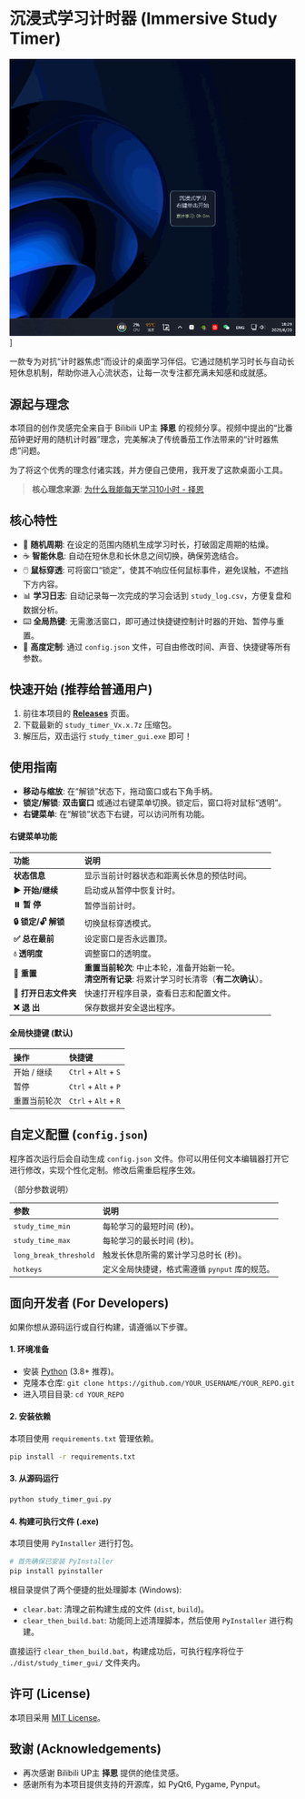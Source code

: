 # 沉浸式学习计时器 (Immersive Study Timer)

![screenshot](./document/anim.gif)]

一款专为对抗“计时器焦虑”而设计的桌面学习伴侣。它通过随机学习时长与自动长短休息机制，帮助你进入心流状态，让每一次专注都充满未知感和成就感。

## 源起与理念

本项目的创作灵感完全来自于 Bilibili UP主 **择恩** 的视频分享。视频中提出的“比番茄钟更好用的随机计时器”理念，完美解决了传统番茄工作法带来的“计时器焦虑”问题。

为了将这个优秀的理念付诸实践，并方便自己使用，我开发了这款桌面小工具。

> **核心理念来源**: [为什么我能每天学习10小时 - 择恩](https://www.bilibili.com/video/BV1naLozQEBq/?spm_id_from=333.1391.0.0&vd_source=ba468568caebc92479698e83c28be8b0)

## 核心特性

*   🎲 **随机周期**: 在设定的范围内随机生成学习时长，打破固定周期的枯燥。
*   ☕️ **智能休息**: 自动在短休息和长休息之间切换，确保劳逸结合。
*   🖱️ **鼠标穿透**: 可将窗口“锁定”，使其不响应任何鼠标事件，避免误触，不遮挡下方内容。
*   📊 **学习日志**: 自动记录每一次完成的学习会话到 `study_log.csv`，方便复盘和数据分析。
*   ⌨️ **全局热键**: 无需激活窗口，即可通过快捷键控制计时器的开始、暂停与重置。
*   🎨 **高度定制**: 通过 `config.json` 文件，可自由修改时间、声音、快捷键等所有参数。

## 快速开始 (推荐给普通用户)

1.  前往本项目的 [**Releases**](https://github.com/Yogioo/StudyTimer/releases) 页面。
2.  下载最新的 `study_timer_Vx.x.7z` 压缩包。
3.  解压后，双击运行 `study_timer_gui.exe` 即可！

## 使用指南

*   **移动与缩放**: 在“解锁”状态下，拖动窗口或右下角手柄。
*   **锁定/解锁**: **双击窗口** 或通过右键菜单切换。锁定后，窗口将对鼠标“透明”。
*   **右键菜单**: 在“解锁”状态下右键，可以访问所有功能。

#### 右键菜单功能

| 功能 | 说明 |
| :--- | :--- |
| **状态信息** | 显示当前计时器状态和距离长休息的预估时间。 |
| **▶️ 开始/继续** | 启动或从暂停中恢复计时。 |
| **⏸️ 暂 停** | 暂停当前计时。 |
| **🔒 锁定/🔓 解锁** | 切换鼠标穿透模式。 |
| **✅ 总在最前** | 设定窗口是否永远置顶。 |
| **💧 透明度** | 调整窗口的透明度。 |
| **🔄 重置** | **重置当前轮次**: 中止本轮，准备开始新一轮。<br>**清空所有记录**: 将累计学习时长清零（**有二次确认**）。 |
| **📂 打开日志文件夹**| 快速打开程序目录，查看日志和配置文件。 |
| **❌ 退 出** | 保存数据并安全退出程序。 |

#### 全局快捷键 (默认)

| 操作 | 快捷键 |
| :--- | :--- |
| 开始 / 继续 | `Ctrl` + `Alt` + `S` |
| 暂停 | `Ctrl` + `Alt` + `P` |
| 重置当前轮次 | `Ctrl` + `Alt` + `R` |

## 自定义配置 (`config.json`)

程序首次运行后会自动生成 `config.json` 文件。你可以用任何文本编辑器打开它进行修改，实现个性化定制。修改后需重启程序生效。

（部分参数说明）

| 参数 | 说明 |
| :--- | :--- |
| `study_time_min` | 每轮学习的最短时间 (秒)。 |
| `study_time_max` | 每轮学习的最长时间 (秒)。 |
| `long_break_threshold`| 触发长休息所需的累计学习总时长 (秒)。 |
| `hotkeys` | 定义全局快捷键，格式需遵循 `pynput` 库的规范。 |

## 面向开发者 (For Developers)

如果你想从源码运行或自行构建，请遵循以下步骤。

#### 1. 环境准备

*   安装 [Python](https://www.python.org/) (3.8+ 推荐)。
*   克隆本仓库: `git clone https://github.com/YOUR_USERNAME/YOUR_REPO.git`
*   进入项目目录: `cd YOUR_REPO`

#### 2. 安装依赖

本项目使用 `requirements.txt` 管理依赖。

```bash
pip install -r requirements.txt
```

#### 3. 从源码运行

```bash
python study_timer_gui.py
```

#### 4. 构建可执行文件 (.exe)

本项目使用 `PyInstaller` 进行打包。

```bash
# 首先确保已安装 PyInstaller
pip install pyinstaller
```

根目录提供了两个便捷的批处理脚本 (Windows):

*   `clear.bat`: 清理之前构建生成的文件 (`dist`, `build`)。
*   `clear_then_build.bat`: 功能同上述清理脚本，然后使用 `PyInstaller` 进行构建。

直接运行 `clear_then_build.bat`，构建成功后，可执行程序将位于 `./dist/study_timer_gui/` 文件夹内。

## 许可 (License)

本项目采用 [MIT License](./LICENSE)。

## 致谢 (Acknowledgements)

*   再次感谢 Bilibili UP主 **择恩** 提供的绝佳灵感。
*   感谢所有为本项目提供支持的开源库，如 PyQt6, Pygame, Pynput。